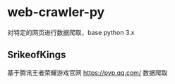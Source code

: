 # web-crawler-py
对特定的网页进行数据爬取，base python 3.x

## SrikeofKings
基于腾讯王者荣耀游戏官网 https://pvp.qq.com/ 数据爬取
